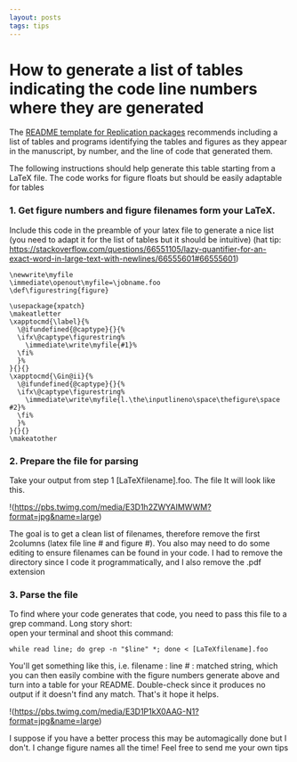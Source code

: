 ```yaml
---
layout: posts
tags: tips
---
```


# How to generate a list of tables indicating the code line numbers where they are generated

The [README template for Replication packages](https://social-science-data-editors.github.io/template_README/) 
recommends including a list of tables and programs identifying the tables and figures as they appear in the manuscript, by number,
and the line of code that generated them. 

The following instructions should help generate this table starting from a LaTeX file. The code works for figure floats but should be easily 
adaptable for tables 

### 1. Get figure numbers and figure filenames form your LaTeX. 

Include this code in the preamble of your latex file to generate a nice list (you need to adapt it for the list of tables but it should be intuitive)
(hat tip: https://stackoverflow.com/questions/66551105/lazy-quantifier-for-an-exact-word-in-large-text-with-newlines/66555601#66555601)

```
\newwrite\myfile
\immediate\openout\myfile=\jobname.foo
\def\figurestring{figure}

\usepackage{xpatch}
\makeatletter
\xapptocmd{\label}{%
  \@ifundefined{@captype}{}{%
  \ifx\@captype\figurestring%
    \immediate\write\myfile{#1}%
  \fi%
  }%
}{}{}
\xapptocmd{\Gin@ii}{%
  \@ifundefined{@captype}{}{%
  \ifx\@captype\figurestring%
    \immediate\write\myfile{l.\the\inputlineno\space\thefigure\space #2}%
  \fi%
  }%
}{}{}
\makeatother
```

### 2. Prepare the file for parsing
Take your output from step 1 [LaTeXfilename].foo. The file  It will look like this. 

!(https://pbs.twimg.com/media/E3D1h2ZWYAIMWWM?format=jpg&name=large)

The goal is to get a clean list of filenames, therefore remove the first 2columns (latex file line # and figure #). 
You also may need to do some editing to ensure filenames can be found in your code. I had to remove the directory since I 
code it programmatically, and I also remove the .pdf extension

### 3. Parse the file

To find where your code generates that code, you need to pass this file to a grep command. Long story short:  
open your terminal and shoot this command:
```
while read line; do grep -n "$line" *; done < [LaTeXfilename].foo
```
You'll get something like this, i.e. filename : line # : matched string, which you can then easily combine with the figure numbers generate above and turn into a table for your README. Double-check since it produces no output if it doesn't find any match. That's it hope it helps.

!(https://pbs.twimg.com/media/E3D1P1kX0AAG-N1?format=jpg&name=large)

I suppose if you have a better process this may be automagically done but I don't. 
I change figure names all the time! Feel free to send me your own tips
